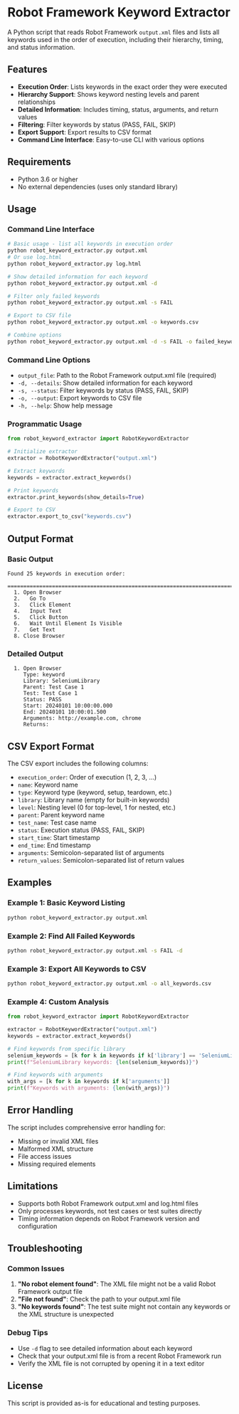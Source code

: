 # Robot Framework Keyword Extractor

A Python script that reads Robot Framework `output.xml` files and lists all keywords used in the order of execution, including their hierarchy, timing, and status information.

## Features

- **Execution Order**: Lists keywords in the exact order they were executed
- **Hierarchy Support**: Shows keyword nesting levels and parent relationships
- **Detailed Information**: Includes timing, status, arguments, and return values
- **Filtering**: Filter keywords by status (PASS, FAIL, SKIP)
- **Export Support**: Export results to CSV format
- **Command Line Interface**: Easy-to-use CLI with various options

## Requirements

- Python 3.6 or higher
- No external dependencies (uses only standard library)

## Usage

### Command Line Interface

```bash
# Basic usage - list all keywords in execution order
python robot_keyword_extractor.py output.xml
# Or use log.html
python robot_keyword_extractor.py log.html

# Show detailed information for each keyword
python robot_keyword_extractor.py output.xml -d

# Filter only failed keywords
python robot_keyword_extractor.py output.xml -s FAIL

# Export to CSV file
python robot_keyword_extractor.py output.xml -o keywords.csv

# Combine options
python robot_keyword_extractor.py output.xml -d -s FAIL -o failed_keywords.csv
```

### Command Line Options

- `output_file`: Path to the Robot Framework output.xml file (required)
- `-d, --details`: Show detailed information for each keyword
- `-s, --status`: Filter keywords by status (PASS, FAIL, SKIP)
- `-o, --output`: Export keywords to CSV file
- `-h, --help`: Show help message

### Programmatic Usage

```python
from robot_keyword_extractor import RobotKeywordExtractor

# Initialize extractor
extractor = RobotKeywordExtractor("output.xml")

# Extract keywords
keywords = extractor.extract_keywords()

# Print keywords
extractor.print_keywords(show_details=True)

# Export to CSV
extractor.export_to_csv("keywords.csv")
```

## Output Format

### Basic Output
```
Found 25 keywords in execution order:

================================================================================
  1. Open Browser
  2.   Go To
  3.   Click Element
  4.   Input Text
  5.   Click Button
  6.   Wait Until Element Is Visible
  7.   Get Text
  8. Close Browser
```

### Detailed Output
```
  1. Open Browser
     Type: keyword
     Library: SeleniumLibrary
     Parent: Test Case 1
     Test: Test Case 1
     Status: PASS
     Start: 20240101 10:00:00.000
     End: 20240101 10:00:01.500
     Arguments: http://example.com, chrome
     Returns: 
```

## CSV Export Format

The CSV export includes the following columns:
- `execution_order`: Order of execution (1, 2, 3, ...)
- `name`: Keyword name
- `type`: Keyword type (keyword, setup, teardown, etc.)
- `library`: Library name (empty for built-in keywords)
- `level`: Nesting level (0 for top-level, 1 for nested, etc.)
- `parent`: Parent keyword name
- `test_name`: Test case name
- `status`: Execution status (PASS, FAIL, SKIP)
- `start_time`: Start timestamp
- `end_time`: End timestamp
- `arguments`: Semicolon-separated list of arguments
- `return_values`: Semicolon-separated list of return values

## Examples

### Example 1: Basic Keyword Listing
```bash
python robot_keyword_extractor.py output.xml
```

### Example 2: Find All Failed Keywords
```bash
python robot_keyword_extractor.py output.xml -s FAIL -d
```

### Example 3: Export All Keywords to CSV
```bash
python robot_keyword_extractor.py output.xml -o all_keywords.csv
```

### Example 4: Custom Analysis
```python
from robot_keyword_extractor import RobotKeywordExtractor

extractor = RobotKeywordExtractor("output.xml")
keywords = extractor.extract_keywords()

# Find keywords from specific library
selenium_keywords = [k for k in keywords if k['library'] == 'SeleniumLibrary']
print(f"SeleniumLibrary keywords: {len(selenium_keywords)}")

# Find keywords with arguments
with_args = [k for k in keywords if k['arguments']]
print(f"Keywords with arguments: {len(with_args)}")
```

## Error Handling

The script includes comprehensive error handling for:
- Missing or invalid XML files
- Malformed XML structure
- File access issues
- Missing required elements

## Limitations

- Supports both Robot Framework output.xml and log.html files
- Only processes keywords, not test cases or test suites directly
- Timing information depends on Robot Framework version and configuration

## Troubleshooting

### Common Issues

1. **"No robot element found"**: The XML file might not be a valid Robot Framework output file
2. **"File not found"**: Check the path to your output.xml file
3. **"No keywords found"**: The test suite might not contain any keywords or the XML structure is unexpected

### Debug Tips

- Use `-d` flag to see detailed information about each keyword
- Check that your output.xml file is from a recent Robot Framework run
- Verify the XML file is not corrupted by opening it in a text editor

## License

This script is provided as-is for educational and testing purposes.
